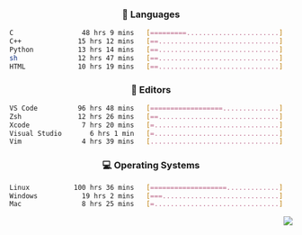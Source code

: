 <!--
<p align="center">
  <img height="50" src="https://cdn.simpleicons.org/c/81c8be" title="clang" alt="clang">
  <img height="50" src="https://cdn.simpleicons.org/c++/81c8be" title="cpp" alt="cpp">
  <img height="50" src="https://cdn.simpleicons.org/arm/81c8be" title="arm" alt="arm">
  <img height="50" src="https://cdn.simpleicons.org/stmicroelectronics/81c8be" title="stmicroelectronics" alt="stmicroelectronics">
  <img height="50" src="https://cdn.simpleicons.org/raspberrypi/81c8be" title="raspberrypi" alt="raspberrypi">
  <img height="50" src="https://cdn.simpleicons.org/cmake/81c8be" title="cmake" alt="cmake">
  <img height="50" src="https://cdn.simpleicons.org/gnubash/81c8be" title="gnubash" alt="gnubash">
</p>
-->

<!--START_SECTION:wakatime_gen-->
<div align="center">

### :hammer: Languages

```sh
C                 48 hrs 9 mins   [=========.......................]    37.61%
C++              15 hrs 12 mins   [==..............................]    11.88%
Python           13 hrs 14 mins   [==..............................]    10.34%
sh               12 hrs 47 mins   [==..............................]     9.98%
HTML             10 hrs 19 mins   [==..............................]     8.06%
```

</div>

<div align="center">

### :floppy_disk: Editors

```sh
VS Code          96 hrs 48 mins   [==================..............]    75.58%
Zsh              12 hrs 26 mins   [==..............................]     9.71%
Xcode             7 hrs 20 mins   [=...............................]     5.73%
Visual Studio       6 hrs 1 min   [=...............................]     4.70%
Vim               4 hrs 39 mins   [................................]     3.64%
```

</div>

<div align="center">

### :computer: Operating Systems

```sh
Linux           100 hrs 36 mins   [===================.............]    78.56%
Windows           19 hrs 2 mins   [===.............................]    14.87%
Mac               8 hrs 25 mins   [=...............................]     6.58%
```

</div>


<!--END_SECTION:wakatime_gen-->

<div align="right">

[![](https://komarev.com/ghpvc/?username=luswdev&color=283044&style=for-the-badge&label=visiters)](https://github.com/luswdev)

</div>
